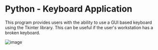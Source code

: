 # Python - Keyboard Application

This program provides users with the ability to use a GUI based keyboard using the Tkinter library. This can be useful if the user's workstation has a broken keyboard.

![image](https://user-images.githubusercontent.com/66092888/124334553-7077a080-db65-11eb-86e7-50f3f07a6653.png)
